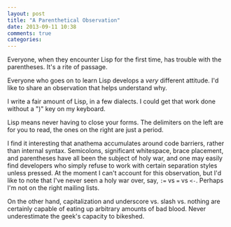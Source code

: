 ```yaml
---
layout: post
title: "A Parenthetical Observation"
date: 2013-09-11 10:38
comments: true
categories: 
---
```

Everyone, when they encounter Lisp for the first time, has trouble with the parentheses. It's a rite of passage. 

Everyone who goes on to learn Lisp develops a *very* different attitude. I'd like to share an observation that helps understand why.

I write a fair amount of Lisp, in a few dialects. I could get that work done without a ")" key on my keyboard. 

Lisp means never having to close your forms. The delimiters on the left are for you to read, the ones on the right are just a period. 

I find it interesting that anathema accumulates around code barriers, rather than internal syntax. Semicolons, significant whitespace, brace placement, and parentheses have all been the subject of holy war, and one may easily find developers who simply refuse to work with certain separation styles unless pressed. At the moment I can't account for this observation, but I'd like to note that I've never seen a holy war over, say, `:=` vs `=` vs `<-`. Perhaps I'm not on the right mailing lists. 

On the other hand, capitalization and underscore vs. slash vs. nothing are certainly capable of eating up arbitrary amounts of bad blood. Never underestimate the geek's capacity to bikeshed. 